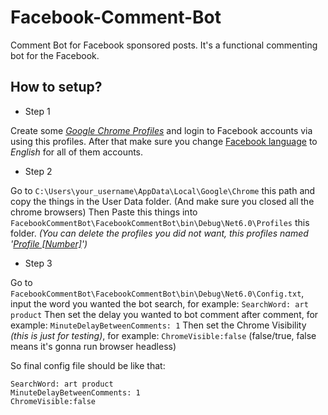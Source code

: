 # Facebook-Comment-Bot
Comment Bot for Facebook sponsored posts.
It's a functional commenting bot for the Facebook.


How to setup?
---
- Step 1

Create some *[Google Chrome Profiles](https://support.google.com/chrome/answer/2364824?hl=en&co=GENIE.Platform%3DDesktop)* and login to Facebook accounts via using this profiles. After that make sure you change [Facebook language](https://www.facebook.com/help/327850733950290) to *English* for all of them accounts.

* Step 2

Go to `C:\Users\your_username\AppData\Local\Google\Chrome` this path and copy the things in the User Data folder. (And make sure you closed all the chrome browsers)
Then Paste this things into `FacebookCommentBot\FacebookCommentBot\bin\Debug\Net6.0\Profiles` this folder. *(You can delete the profiles you did not want, this profiles named '[Profile [Number]](https://www.techentice.com/how-to-find-the-user-folder-for-a-specific-chrome-profile/)')*

+ Step 3

Go to `FacebookCommentBot\FacebookCommentBot\bin\Debug\Net6.0\Config.txt`, input the word you wanted the bot search, for example: `SearchWord: art product`
Then set the delay you wanted to bot comment after comment, for example: `MinuteDelayBetweenComments: 1`
Then set the Chrome Visibility *(this is just for testing)*, for example: `ChromeVisible:false` (false/true, false means it's gonna run browser headless)

So final config file should be like that:
```
SearchWord: art product
MinuteDelayBetweenComments: 1
ChromeVisible:false
```

